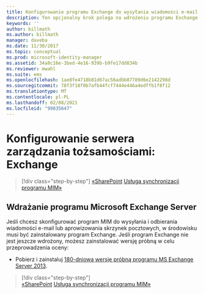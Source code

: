 ```yaml
---
title: Konfigurowanie programu Exchange do wysyłania wiadomości e-mail i tworzenia skrzynek pocztowych | Dokumentacja firmy Microsoft
description: Ten opcjonalny krok polega na wdrożeniu programu Exchange Server w celu umożliwienia programowi MIM 2016 wysyłania wiadomości e-mail i tworzenia skrzynek pocztowych.
keywords: ''
author: billmath
ms.author: billmath
manager: daveba
ms.date: 11/30/2017
ms.topic: conceptual
ms.prod: microsoft-identity-manager
ms.assetid: 34a8c16e-3bed-4e16-939b-b9fe17dd834b
ms.reviewer: mwahl
ms.suite: ems
ms.openlocfilehash: 1ae8fe4718b81d67ac56adbb87789d6e2142298d
ms.sourcegitcommit: 78f3f18f0b7afb44fcf7444e446a4edffb1f8f12
ms.translationtype: MT
ms.contentlocale: pl-PL
ms.lasthandoff: 02/08/2021
ms.locfileid: "99835647"
---
```

# <a name="set-up-an-identity-management-server-exchange"></a>Konfigurowanie serwera zarządzania tożsamościami: Exchange

> [!div class="step-by-step"]
> [«SharePoint](prepare-server-sharepoint.md) 
>  [Usługa synchronizacji programu MIM»](install-mim-sync.md)

## <a name="deploy-microsoft-exchange-server"></a>Wdrażanie programu Microsoft Exchange Server
Jeśli chcesz skonfigurować program MIM do wysyłania i odbierania wiadomości e-mail lub aprowizowania skrzynek pocztowych, w środowisku musi być zainstalowany program Exchange. Jeśli program Exchange nie jest jeszcze wdrożony, możesz zainstalować wersję próbną w celu przeprowadzenia oceny:

* Pobierz i zainstaluj [180-dniową wersję próbną programu MS Exchange Server 2013](https://www.microsoft.com/evalcenter/evaluate-exchange-server-2013).

> [!div class="step-by-step"]  
> [«SharePoint](prepare-server-sharepoint.md) 
>  [Usługa synchronizacji programu MIM»](install-mim-sync.md)
